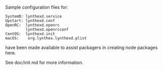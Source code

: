 Sample configuration files for:
```
SystemD: lynthexd.service
Upstart: lynthexd.conf
OpenRC:  lynthexd.openrc
         lynthexd.openrcconf
CentOS:  lynthexd.init
macOS:    org.lynthex.lynthexd.plist
```
have been made available to assist packagers in creating node packages here.

See doc/init.md for more information.
